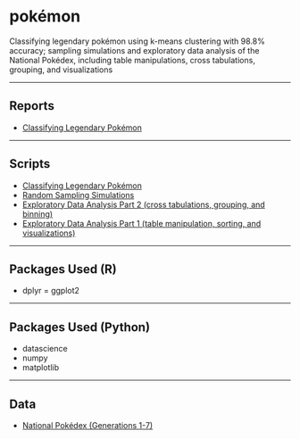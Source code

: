 # pokémon
Classifying legendary pokémon using k-means clustering with 98.8% accuracy; sampling simulations and exploratory data analysis of the National Pokédex, including table manipulations, cross tabulations, grouping, and visualizations

----

## Reports

- [Classifying Legendary Pokémon](classify_legenday_pokemon_report.md)

-----

## Scripts

- [Classifying Legendary Pokémon](classify_legenday_pokemon.R)
- [Random Sampling Simulations](Pokemon_Sampling.ipynb)
- [Exploratory Data Analysis Part 2 (cross tabulations, grouping, and binning)](Pokemon_EDA2.ipynb)
- [Exploratory Data Analysis Part 1 (table manipulation, sorting, and visualizations)](Pokemon_EDA1.ipynb)

-----

## Packages Used (R)

- dplyr
= ggplot2

----

## Packages Used (Python)

- datascience
- numpy
- matplotlib

-----

## Data

- [National Pokédex (Generations 1-7)](pokemon.csv)